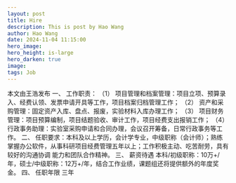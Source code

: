 ```yaml
---
layout: post
title: Hire
description: This is post by Hao Wang
author: Hao Wang
date: 2024-11-04 11:15:00
hero_image: 
hero_height: is-large
hero_darken: true
image: 
tags: Job
---
```

本文由王浩发布
一、	工作职责：
（1）	项目管理和档案管理：项目立项、预算录入、经费认领、发票申请开具等工作，项目档案归档管理工作；
（2）	资产和采购管理：固定资产入库、盘点、报废，实验材料入库办理工作；
（3）	项目财务管理：项目预算编制，项目结题验收、审计工作，项目经费支出报销工作；
（4）	行政事务助理：实验室采购申请和合同办理，会议召开筹备，日常行政事务等工作。
二、 任职要求：本科及以上学历，会计学专业，中级职称（会计师）；熟练掌握办公软件，从事科研项目经费管理五年以上；工作积极主动、吃苦耐劳，具有较好的沟通协调 能力和团队合作精神。
三、 薪资待遇
本科/初级职称：10万+/年，硕士/中级职称：12万+/年，结合工作业绩，课题组还将提供额外的年度奖金。
四、 任职年限
     三年
